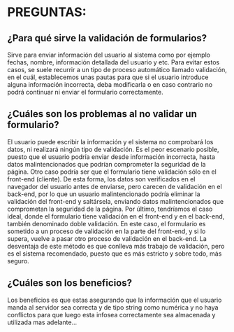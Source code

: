 # PREGUNTAS:
##	¿Para qué sirve la validación de formularios?
Sirve para enviar información del usuario al sistema como por ejemplo fechas, nombre, información detallada del usuario y etc.
Para evitar estos casos, se suele recurrir a un tipo de proceso automático llamado validación, en el cuál, establecemos unas pautas para que si el usuario introduce alguna información incorrecta, deba modificarla o en caso contrario no podrá continuar ni enviar el formulario correctamente.
## ¿Cuáles son los problemas al no validar un formulario?
El usuario puede escribir la información y el sistema no comprobará los datos, ni realizará ningún tipo de validación. Es el peor escenario posible, puesto que el usuario podría enviar desde información incorrecta, hasta datos malintencionados que podrían comprometer la seguridad de la página.
Otro caso podría ser que el formulario tiene validación sólo en el front-end (cliente). De esta forma, los datos son verificados en el navegador del usuario antes de enviarse, pero carecen de validación en el back-end, por lo que un usuario malintencionado podría eliminar la validación del front-end y saltársela, enviando datos malintencionados que comprometan la seguridad de la página.
Por último, tendríamos el caso ideal, donde el formulario tiene validación en el front-end y en el back-end, también denominado doble validación. En este caso, el formulario es sometido a un proceso de validación en la parte del front-end, y si lo supera, vuelve a pasar otro proceso de validación en el back-end. La desventaja de este método es que conlleva más trabajo de validación, pero es el sistema recomendado, puesto que es más estricto y sobre todo, más seguro.


## ¿Cuáles son los beneficios?
 
Los beneficios es que estas asegurando que la información que el usuario manda al servidor sea correcta y de tipo string como numérica y no haya conflictos para que luego esta infosea correctamente sea almacenada y utilizada mas adelante...
